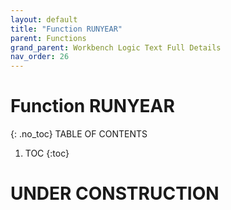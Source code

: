 ```yaml
---
layout: default
title: "Function RUNYEAR"
parent: Functions
grand_parent: Workbench Logic Text Full Details
nav_order: 26
---
```

# Function RUNYEAR
{: .no_toc}
TABLE OF CONTENTS 
1. TOC
{:toc}  
 
# UNDER CONSTRUCTION
